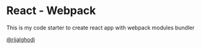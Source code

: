 # React - Webpack

This is my code starter to create react app with webpack modules bundler

[@rijalghodi](https://github.com/rijalghodi)
